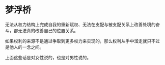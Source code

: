 # 梦浮桥

无法从权力结构上完成自我的重新赋权、无法在支配与被支配关系上改善处境的奋斗，都无法真的改善自己的位置关系。

如果权利的来源不是通过争取到更多权力来实现的，那么权利从手中溜走就只不过是他人的一念之间。

上面这些话是对女性说的，也是对男性说的。


